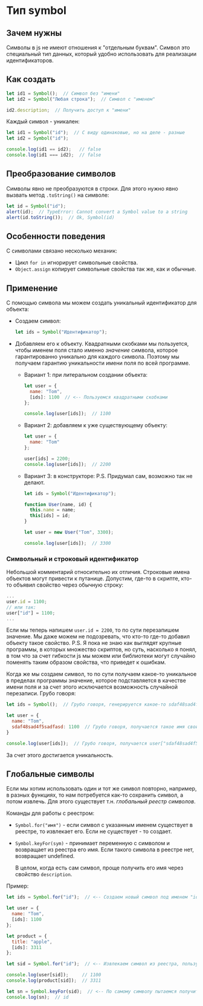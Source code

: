 # Тип symbol

## Зачем нужны

Символы в js не имеют отношения к "отдельным буквам". Символ это специальный тип данных, который удобно использовать для реализации идентификаторов.

## Как создать

```javascript
let id1 = Symbol();  // Символ без "имени"
let id2 = Symbol("Любая строка");  // Символ с "именем"
```

```javascript
id2.description;  // Получить доступ к "имени"
```

Каждый символ - уникален:

```javascript
let id1 = Symbol("id");  // С виду одинаковые, но на деле - разные
let id2 = Symbol("id");

console.log(id1 == id2);   // false
console.log(id1 === id2);  // false
```

## Преобразование символов

Символы явно не преобразуются в строки. Для этого нужно явно вызвать метод `.toString()` на символе:

```javascript
let id = Symbol("id");
alert(id);  // TypeError: Cannot convert a Symbol value to a string
alert(id.toString());  // Ok, Symbol(id)
```

## Особенности поведения

С символами связано несколько механик:

* Цикл `for in` игнорирует символьные свойства.
* `Object.assign` копирует символьные свойства так же, как и обычные.

## Применение

С помощью символа мы можем создать уникальный идентификатор для объекта:

* Создаем символ:

  ```javascript
  let ids = Symbol("Идентификатор");
  ```

* Добавляем его к объекту. Квадратными скобками мы пользуется, чтобы именем поля стало именно *значение* символа, которое гарантированно уникально для каждого символа. Поэтому мы получаем гарантию уникальности имени поля по всей программе.

  * Вариант 1: при литеральном создании объекта:

    ```javascript
    let user = {
      name: "Tom",
      [ids]: 1100  // <-- Пользуемся квадратными скобками
    };
    
    console.log(user[ids]);  // 1100
    ```

  * Вариант 2: добавляем к уже существующему объекту:

    ```javascript
    let user = {
      name: "Tom"
    };
    
    user[ids] = 2200;
    console.log(user[ids]);  // 2200
    ```

  * Вариант 3: в конструкторе: P.S. Придумал сам, возможно так не делают.

    ```javascript
    let ids = Symbol("Идентификатор");
    
    function User(name, id) {
      this.name = name;
      this[ids] = id;
    }
    
    let user = new User("Tom", 3300);
    
    console.log(user[ids]);  // 3300
    ```

### Символьный и строковый идентификатор

Небольшой комментарий относительно их отличия. Строковые имена объектов могут привести к путанице. Допустим, где-то в скрипте, кто-то объявил свойство через обычную строку:

```javascript
...
user.id = 1100;
// или так:
user["id"] = 1100;
...
```

Если мы теперь напишем `user.id = 2200`, то по сути перезапишем значение. Мы даже можем не подозревать, что кто-то где-то добавил объекту такое свойство. P.S. Я пока не знаю как выглядят крупные программы, в которых множество скриптов, но суть, насколько я понял, в том что за счет гибкости js мы можем или библиотеки могут случайно поменять таким образом свойства, что приведет к ошибкам.

Когда же мы создаем символ, то по сути получаем какое-то уникальное в пределах программы значение, которое подставляется в качестве имени поля и за счет этого исключается возможность случайной перезаписи. Грубо говоря:

```javascript
let ids = Symbol();  // Грубо говоря, генерируется какое-то sdaf48sad4f5sadfasd

let user = {
  name: "Tom",
  sdaf48sad4f5sadfasd: 1100  // Грубо говоря, получается такое имя свойства
}

console.log(user[ids]);  // Грубо говоря, получается user["sdaf48sad4f5sadfasd"])
```

За счет этого достигается уникальность.

## Глобальные символы

Если мы хотим использовать один и тот же символ повторно, например, в разных функциях, то нам потребуется как-то сохранить символ, а потом извлечь. Для этого существует т.н. *глобальный реестр символов*.

Команды для работы с реестром:

* `Symbol.for("имя")` - если символ с указанным именем существует в реестре, то извлекает его. Если не существует - то создает.

* `Symbol.keyFor(sym)` - принимает переменную с символом и возвращает из реестра его имя. Если такого символа в реестре нет, возвращает undefined.

  В целом, когда есть сам символ, проще получить его имя через свойство `description`.

Пример:

```javascript
let ids = Symbol.for("id");  // <-- Создаем новый символ под именем "id" в реестре

let user = {
  name: "Tom",
  [ids]: 1100
};

let product = {
  title: "apple",
  [ids]: 3311
};

let sid = Symbol.for("id");  // <-- Извлекаем символ из реестра, пользуясь "именем"

console.log(user[sid]);     // 1100
console.log(product[sid]);  // 3311

let sn = Symbol.keyFor(sid);  // <-- По самому символу пытаемся получить его имя
console.log(sn);  // id
```


